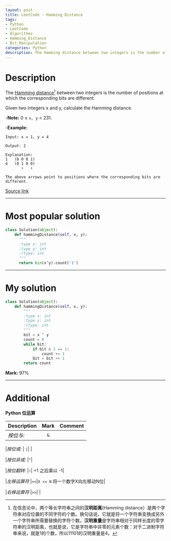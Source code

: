 ```yaml
---
layout: post
title: LeetCode - Hamming Distance
tags:
- Python
- LeetCode
- Algorithms
- Hamming_Distance
- Bit_Manipulation
categories: Python
description: The Hamming distance between two integers is the number of positions at which the corresponding bits are different.Given two integers x and y, calculate the Hamming distance.
---
```


# Description

The [Hamming distance](https://en.wikipedia.org/wiki/Hamming_distance)[^footer_1] between two integers is the number of positions at which the corresponding bits are different.

Given two integers x and y, calculate the Hamming distance.

-**Note:**
0 ≤ `x, y` < 231.

-**Example:**
```
Input: x = 1, y = 4

Output: 2

Explanation:
1   (0 0 0 1)
4   (0 1 0 0)
       ↑   ↑

The above arrows point to positions where the corresponding bits are different.
```

[Source link](https://leetcode.com/problems/hamming-distance/#/description)

__________
# Most popular solution

```python
class Solution(object):
    def hammingDistance(self, x, y):
      """
      :type x: int
      :type y: int
      :rtype: int
      """
      return bin(x^y).count('1')
```

__________
# My solution

```python
class Solution(object):
    def hammingDistance(self, x, y):
        """
        :type x: int
        :type y: int
        :rtype: int
        """
        bit = x ^ y
        count = 0
        while bit:
            if bit & 1 == 1:
                count += 1
            bit = bit >> 1
        return count
```

**Mark:** 97%

__________
# Additional

**Python 位运算**

| Description | Mark | Comment |
|:--------|:-------:|--------:|
|*按位与:* |`&`| |

|*按位或:* | `|`| |

|*按位异或:* |`^`|

|*按位翻转:* |`~`| +1 之后乘以 -1|

|*左移运算符* |`<<`|`X << N` 将一个数字X向左移动N位|

|*右移运算符* |`>>`|      |

[^footer_1]: 在信息论中，两个等长字符串之间的**汉明距离**(Hamming distance）是两个字符串对应位置的不同字符的个数。换句话说，它就是将一个字符串变换成另外一个字符串所需要替换的字符个数。**汉明重量**是字符串相对于同样长度的零字符串的汉明距离，也就是说，它是字符串中非零的元素个数：对于二进制字符串来说，就是1的个数，所以11101的汉明重量是4。

